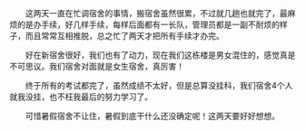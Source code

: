 <div id="sina_keyword_ad_area2" class="articalContent  ">
			<p STYLE="TEXT-INDENT: 2em">
这两天一直在忙调宿舍的事情，搬宿舍虽然很累，不过就几趟也就完了，最麻烦的是办手续，好几样手续，每样后面都有一长队，管理员都是一副不耐烦的样子，而且常常互相推脱，总之忙了两天才把所有手续才办完。</P>
<p STYLE="TEXT-INDENT: 2em">
好在新宿舍很好，我们也有了动力，现在我们这栋楼是男女混住的，感觉真是不可思议。我们宿舍对面就是女生宿舍，真厉害！</P>
<p STYLE="TEXT-INDENT: 2em">
终于所有的考试都完了，虽然成绩不太好，但是总算没挂科，我们宿舍4个人就我没挂，也不枉我最后的努力学习了。</P>
<p STYLE="TEXT-INDENT: 2em">可惜暑假宿舍不让住，暑假到底干什么还没确定呢！这两天要好好想想。</P>							
		</div>